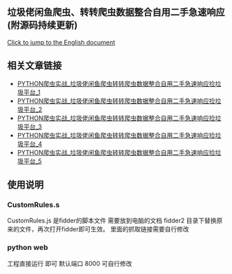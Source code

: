 
## 垃圾佬闲鱼爬虫、转转爬虫数据整合自用二手急速响应(附源码持续更新)

 [Click to jump to the English document](README_EN.md)

## 相关文章链接

- [PYTHON爬虫实战_垃圾佬闲鱼爬虫转转爬虫数据整合自用二手急速响应捡垃圾平台_1](https://www.huruwo.top/python%e7%88%ac%e8%99%ab%e5%ae%9e%e6%88%98_%e5%9e%83%e5%9c%be%e4%bd%ac%e9%97%b2%e9%b1%bc%e7%88%ac%e8%99%ab%e8%bd%ac%e8%bd%ac%e7%88%ac%e8%99%ab%e6%95%b0%e6%8d%ae%e6%95%b4%e5%90%88%e8%87%aa%e7%94%a8/)
- [PYTHON爬虫实战_垃圾佬闲鱼爬虫转转爬虫数据整合自用二手急速响应捡垃圾平台_2](https://www.huruwo.top/python%e7%88%ac%e8%99%ab%e5%ae%9e%e6%88%98_%e5%9e%83%e5%9c%be%e4%bd%ac%e9%97%b2%e9%b1%bc%e7%88%ac%e8%99%ab%e8%bd%ac%e8%bd%ac%e7%88%ac%e8%99%ab%e6%95%b0%e6%8d%ae%e6%95%b4%e5%90%88%e8%87%aa%e7%94%a8-2/)
- [PYTHON爬虫实战_垃圾佬闲鱼爬虫转转爬虫数据整合自用二手急速响应捡垃圾平台_3](https://www.huruwo.top/python%e7%88%ac%e8%99%ab%e5%ae%9e%e6%88%98_%e5%9e%83%e5%9c%be%e4%bd%ac%e9%97%b2%e9%b1%bc%e7%88%ac%e8%99%ab%e8%bd%ac%e8%bd%ac%e7%88%ac%e8%99%ab%e6%95%b0%e6%8d%ae%e6%95%b4%e5%90%88%e8%87%aa%e7%94%a8-2/)
- [PYTHON爬虫实战_垃圾佬闲鱼爬虫转转爬虫数据整合自用二手急速响应捡垃圾平台_4](https://www.huruwo.top/python%e7%88%ac%e8%99%ab%e5%ae%9e%e6%88%98_%e5%9e%83%e5%9c%be%e4%bd%ac%e9%97%b2%e9%b1%bc%e7%88%ac%e8%99%ab%e8%bd%ac%e8%bd%ac%e7%88%ac%e8%99%ab%e6%95%b0%e6%8d%ae%e6%95%b4%e5%90%88%e8%87%aa%e7%94%a8-2/)
- [PYTHON爬虫实战_垃圾佬闲鱼爬虫转转爬虫数据整合自用二手急速响应捡垃圾平台_5](https://www.huruwo.top/python%e7%88%ac%e8%99%ab%e5%ae%9e%e6%88%98_%e5%9e%83%e5%9c%be%e4%bd%ac%e9%97%b2%e9%b1%bc%e7%88%ac%e8%99%ab%e8%bd%ac%e8%bd%ac%e7%88%ac%e8%99%ab%e6%95%b0%e6%8d%ae%e6%95%b4%e5%90%88%e8%87%aa%e7%94%a8-2/)


## 使用说明

### CustomRules.s

CustomRules.js 是fidder的脚本文件 需要放到电脑的文档 fidder2 目录下替换原来的文件，再次打开fidder即可生效。
里面的抓取链接需要自行修改

### python web 

工程直接运行 即可 默认端口 8000 可自行修改

### 

